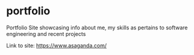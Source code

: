 # portfolio
Portfolio Site showcasing info about me, my skills as pertains to software engineering and recent projects

Link to site: https://www.asaganda.com/